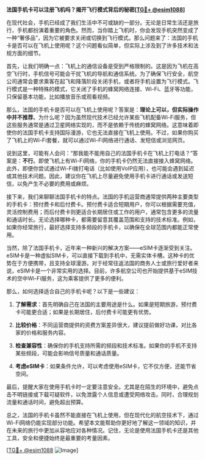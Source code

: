 **法国手机卡可以注册飞机吗？揭开飞行模式背后的秘密[[TG💪+ @esim1088](https://t.me/s/esim1088)]**

在现代社会，手机已经成了我们生活中不可或缺的一部分。无论是日常生活还是旅行，手机都扮演着重要的角色。然而，当你踏上飞机时，你会发现手机突然变成了一种“奢侈品”，因为它被要求关闭或切换到飞行模式。那么问题来了：法国的手机卡是否可以在飞机上使用呢？这个问题看似简单，但实际上涉及到了许多技术和法规方面的细节。

首先，让我们明确一点：飞机上的通信设备是受到严格限制的。这是因为飞机在高空飞行时，手机信号可能会干扰飞机的导航和通信系统。为了确保飞行安全，航空公司通常会要求乘客在起飞和降落阶段关闭手机，或者将手机设置为飞行模式。飞行模式是一种特殊的模式，它关闭了手机的蜂窝网络连接、Wi-Fi、蓝牙等功能，只保留基本功能，比如播放音乐或观看视频。

那么，法国的手机卡是否可以在飞机上使用呢？答案是：**理论上可以，但实际操作中并不推荐**。为什么呢？因为虽然现代技术已经允许某些飞机配备Wi-Fi服务，但这些服务通常是通过卫星网络实现的，而不是依赖于传统的蜂窝网络。这意味着即使你的法国手机卡支持国际漫游，它也无法直接在飞机上使用。不过，如果你购买了飞机上的Wi-Fi套餐，就可以通过Wi-Fi网络进行通话、发短信或浏览网页。

说到这里，可能有人会问：“那我能不能用自己的法国手机卡在飞机上打电话？”答案是：**不行**。即使飞机上有Wi-Fi网络，你的手机卡仍然无法直接接入蜂窝网络。此外，即便你尝试通过Wi-Fi拨打电话（比如使用VoIP应用），也可能会遇到延迟或其他技术问题。因此，建议你在飞机上尽量避免使用手机卡进行通话或发送短信，以免产生不必要的费用或麻烦。

接下来，我们来聊聊法国手机卡的特点。法国的手机运营商通常提供两种主要类型的手机卡：预付费卡和后付费卡。预付费卡适合短期用户，你可以根据需要充值，灵活控制费用；而后付费卡则更适合长期居住或工作的用户，通常包含更多的流量和通话时长。无论选择哪种卡，都需要留意其覆盖范围和支持的技术标准。例如，如果你经常旅行，最好选择支持多频段的手机卡，以确保在全球范围内都能正常使用。

当然，除了法国手机卡，近年来一种新兴的解决方案——eSIM卡逐渐受到关注。eSIM卡是一种虚拟SIM卡，可以直接下载到手机中，无需实体卡槽。这种卡的优势在于方便携带，且支持全球漫游。对于经常往返法国的商务人士或旅行爱好者来说，eSIM卡是一个非常实用的选择。目前，许多航空公司也开始提供基于eSIM技术的空中Wi-Fi服务，这为乘客提供了更多的便利。

那么，如何选择适合自己的手机卡呢？以下是一些建议：

1. **了解需求**：首先明确自己在法国的主要用途是什么。如果是短期旅游，预付费卡可能更合适；如果是长期居住，后付费卡可能更有优势。
   
2. **比较价格**：不同运营商提供的资费方案差异很大，建议提前做好功课，对比各家的价格和服务内容。
   
3. **检查兼容性**：确保你的手机支持所需的频段和技术标准。如果你的手机不支持某些频段，可能会影响信号质量和通话质量。
   
4. **考虑eSIM卡**：如果条件允许，可以考虑使用eSIM卡，它不仅方便，还能节省空间。

最后，提醒大家在使用手机卡时一定要注意安全。尤其是在陌生的环境中，避免点击不明链接或下载可疑软件，以免泄露个人信息或遭受网络攻击。同时，合理规划流量和通话时间，避免超出预算。

总之，法国的手机卡虽然不能直接在飞机上使用，但在现代化的航空技术下，通过Wi-Fi网络仍能实现部分功能。希望本文能帮助你更好地了解这一领域的知识，并在未来的旅行中更加从容地应对各种情况。记住，无论是使用法国手机卡还是其他工具，安全和便捷始终是最重要的考量因素。

[[TG💪+ @esim1088](https://t.me/s/esim1088) ![Image](https://i.postimg.cc/4NQfJmqS/Snipaste-2025-05-13-00-14-12.png)]